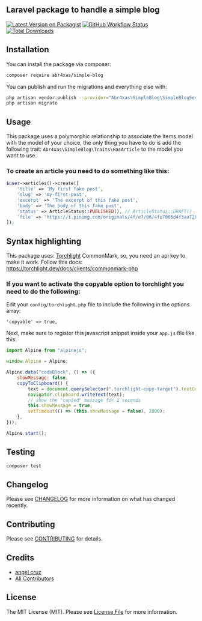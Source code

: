 ## Laravel package to handle a simple blog

[![Latest Version on Packagist](https://img.shields.io/packagist/v/abr4xas/simple-blog.svg?style=flat-square)](https://packagist.org/packages/abr4xas/simple-blog)
[![GitHub Workflow Status](https://img.shields.io/github/actions/workflow/status/abr4xas/simple-blog/run-tests.yml?style=flat-square)](https://github.com/abr4xas/simple-blog/actions)
[![Total Downloads](https://img.shields.io/packagist/dt/abr4xas/simple-blog.svg?style=flat-square)](https://packagist.org/packages/abr4xas/simple-blog)


## Installation

You can install the package via composer:

```bash
composer require abr4xas/simple-blog
```

You can publish and run the migrations and everything else with:

```bash
php artisan vendor:publish --provider="Abr4xas\SimpleBlog\SimpleBlogServiceProvider" --tag="simple-blog-migrations"
php artisan migrate
```

## Usage

This package uses a polymorphic relationship to associate the Items model with the model of your choice, the only thing you have to do is add the following trait: `Abr4xas\SimpleBlog\Traits\HasArticle` to the model you want to use.


### To create an article you need to do something like this:

```php
$user->articles()->create([
    'title' => 'My first fake post',
    'slug' => 'my-first-post',
    'excerpt' => 'The excerpt of this fake post',
    'body' => 'The body of this fake post',
    'status' => ArticleStatus::PUBLISHED(), // ArticleStatus::DRAFT()
    'file' => 'https://i.pinimg.com/originals/4f/e7/06/4fe7066d4f3aa7201e38484230fc32b3.jpg',
]);
```


## Syntax highlighting

This package uses: [Torchlight](https://torchlight.dev/docs) CommonMark, so, you need an api key to make it work. Follow this docs: https://torchlight.dev/docs/clients/commonmark-php

### If you want to activate the copyable option to torchlight you need to do the following:

Edit your `config/torchlight.php` file to include the following in the options array:

```
'copyable' => true,
```

Next, make sure to register this javascript snippet inside your `app.js` file like this:

```js
import Alpine from "alpinejs";

window.Alpine = Alpine;

Alpine.data("codeBlock", () => ({
    showMessage: false,
    copyToClipboard() {
        text = document.querySelector(".torchlight-copy-target").textContent;
        navigator.clipboard.writeText(text);
        // show the "copied" message for 2 seconds
        this.showMessage = true;
        setTimeout(() => (this.showMessage = false), 2000);
    },
}));

Alpine.start();
```


## Testing


```bash
composer test
```

## Changelog

Please see [CHANGELOG](CHANGELOG.md) for more information on what has changed recently.

## Contributing

Please see [CONTRIBUTING](.github/CONTRIBUTING.md) for details.

## Credits

- [angel cruz](https://github.com/abr4xas)
- [All Contributors](../../contributors)

## License

The MIT License (MIT). Please see [License File](LICENSE.md) for more information.
